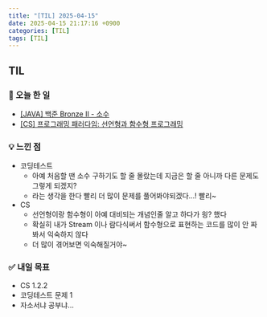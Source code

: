 ```yaml
---
title: "[TIL] 2025-04-15"
date: 2025-04-15 21:17:16 +0900
categories: [TIL]
tags: [TIL]
---
```

## TIL
### 📌 오늘 한 일
- [[JAVA] 백준 Bronze II - 소수](https://jelliclesu.github.io/2025-04-15/algorithm/2025/04/15/algo.html)
- [[CS] 프로그래밍 패러다임: 선언형과 함수형 프로그래밍](https://jelliclesu.github.io/2025-04-15/cs/2025/04/15/cs.html)

### 💡 느낀 점
- 코딩테스트
  - 아예 처음할 땐 소수 구하기도 할 줄 몰랐는데 지금은 할 줄 아니까 다른 문제도 그렇게 되겠지?
  - 라는 생각을 한다 빨리 더 많이 문제를 풀어봐야되겠다...! 빨리~
- CS
  - 선언형이랑 함수형이 아예 대비되는 개념인줄 알고 하다가 읭? 했다
  - 확실히 내가 Stream 이나 람다식써서 함수형으로 표현하는 코드를 많이 안 짜봐서 익숙하지 않다
  - 더 많이 겪어보면 익숙해질거야~

### ✅ 내일 목표
- CS 1.2.2
- 코딩테스트 문제 1
- 자소서냐 공부냐...
